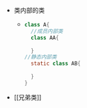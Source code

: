 - 类内部的类
	- ```java
	  class A{
	    //成员内部类
	    class AA{
	      
	    }
	  //静态内部类
	    static class AB{
	      
	    }
	  }
	  ```
- [[兄弟类]]